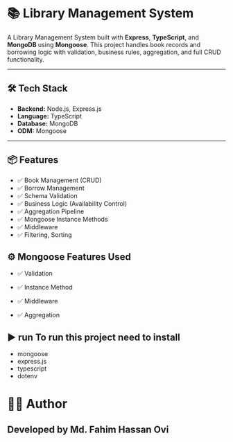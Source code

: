 # 📚 Library Management System

A Library Management System built with **Express**, **TypeScript**, and **MongoDB** using **Mongoose**. This project handles book records and borrowing logic with validation, business rules, aggregation, and full CRUD functionality.

---

## 🛠️ Tech Stack

- **Backend:** Node.js, Express.js
- **Language:** TypeScript
- **Database:** MongoDB
- **ODM:** Mongoose

---

## 📦 Features

- ✅ Book Management (CRUD)  
- ✅ Borrow Management  
- ✅ Schema Validation  
- ✅ Business Logic (Availability Control)  
- ✅ Aggregation Pipeline  
- ✅ Mongoose Instance Methods  
- ✅ Middleware 
- ✅ Filtering, Sorting

## ⚙️ Mongoose Features Used
- ✅ Validation

- ✅ Instance Method

- ✅ Middleware

- ✅ Aggregation

## ▶️ run  To run this project need to install 
- mongoose
- express.js
- typescript
- dotenv

# 👨‍💻 Author
## Developed by Md. Fahim Hassan Ovi
